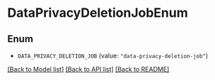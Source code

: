 # DataPrivacyDeletionJobEnum

## Enum


* `DATA_PRIVACY_DELETION_JOB` (value: `"data-privacy-deletion-job"`)


[[Back to Model list]](../README.md#documentation-for-models) [[Back to API list]](../README.md#documentation-for-api-endpoints) [[Back to README]](../README.md)


